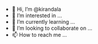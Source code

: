 - 👋 Hi, I’m @kirandala
- 👀 I’m interested in ...
- 🌱 I’m currently learning ...
- 💞️ I’m looking to collaborate on ...
- 📫 How to reach me ...

<!---
kirandala/kirandala is a ✨ special ✨ repository because its `README.md` (this file) appears on your GitHub profile.
You can click the Preview link to take a look at your changes.
--->

